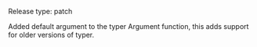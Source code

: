 Release type: patch

Added default argument to the typer Argument function, this adds
support for older versions of typer.
